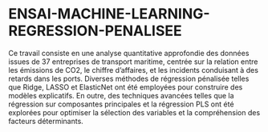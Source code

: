# ENSAI-MACHINE-LEARNING-REGRESSION-PENALISEE
 Ce travail consiste en une analyse quantitative approfondie des données issues de 37 entreprises de transport maritime, centrée sur la relation entre les émissions de CO2, le chiffre d’affaires, et les incidents conduisant à des retards dans les ports. Diverses méthodes de régression pénalisée telles que Ridge, LASSO et ElasticNet ont été employées pour construire des modèles explicatifs. En outre, des techniques avancées telles que la régression sur composantes principales et la régression PLS ont été explorées pour optimiser la sélection des variables et la compréhension des facteurs déterminants.

